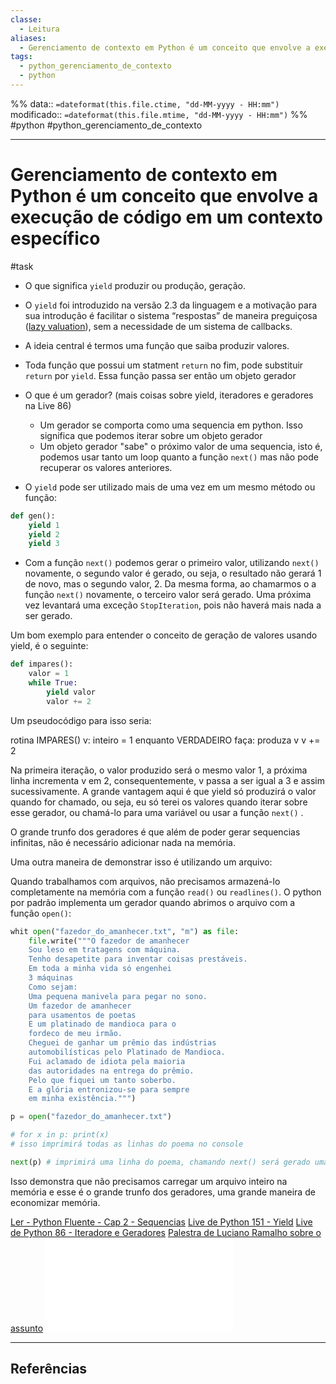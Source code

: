 ```yaml
---
classe:
  - Leitura
aliases:
  - Gerenciamento de contexto em Python é um conceito que envolve a execução de código em um contexto específico
tags:
  - python_gerenciamento_de_contexto
  - python
---
```

%%
data:: `=dateformat(this.file.ctime, "dd-MM-yyyy - HH:mm")`
modificado:: `=dateformat(this.file.mtime, "dd-MM-yyyy - HH:mm")`
%%
#python #python_gerenciamento_de_contexto

---
# Gerenciamento de contexto em Python é um conceito que envolve a execução de código em um contexto específico

#task

- O que significa `yield` produzir ou produção, geração. 

- O `yield` foi introduzido na versão 2.3 da linguagem e a motivação para sua introdução é facilitar o sistema “respostas” de maneira preguiçosa ([lazy valuation](https://pt.wikipedia.org/wiki/Avalia%C3%A7%C3%A3o_pregui%C3%A7osa#Refer%C3%AAncias)), sem a necessidade de um sistema de callbacks.

- A ideia central é termos uma função que saiba produzir valores.

- Toda função que possui um statment `return` no fim, pode substituir `return` por `yield`. Essa função passa ser então um objeto gerador

- O que é um gerador? (mais coisas sobre yield, iteradores e geradores na Live 86)
	- Um gerador se comporta como uma sequencia em python. Isso significa que podemos iterar sobre um objeto gerador
	- Um objeto gerador "sabe" o próximo valor de uma sequencia, isto é, podemos usar tanto um loop quanto a função `next()` mas não pode recuperar os valores anteriores.
- O `yield` pode ser utilizado mais de uma vez em um mesmo método ou função:   
```python
def gen():
	yield 1
	yield 2
	yield 3
```
- Com a função `next()` podemos gerar o primeiro valor, utilizando `next()` novamente, o segundo valor é gerado, ou seja, o resultado não gerará 1 de novo, mas o segundo valor, 2. Da mesma forma, ao chamarmos o a função `next()` novamente, o terceiro valor será gerado. Uma próxima vez levantará uma exceção `StopIteration`, pois não haverá mais nada a ser gerado. 

Um bom exemplo para entender o conceito de geração de valores usando yield, é o seguinte:

```python
def impares():
	valor = 1
	while True:
		yield valor
		valor += 2
```

Um pseudocódigo para isso seria:

rotina IMPARES()
	v: inteiro = 1
	enquanto VERDADEIRO faça:
		produza v
		v += 2

Na primeira iteração, o valor produzido será o mesmo valor 1, a próxima linha incrementa v em 2, consequentemente, v passa a ser igual a 3 e assim sucessivamente. A grande vantagem aqui é que yield só produzirá o valor quando for chamado, ou seja, eu só terei os valores quando iterar sobre esse gerador, ou chamá-lo para uma variável ou usar a função `next()` . 

O grande trunfo dos geradores é que além de poder gerar sequencias infinitas, não é necessário adicionar nada na memória.

Uma outra maneira de demonstrar isso é utilizando um arquivo: 

Quando trabalhamos com arquivos, não precisamos armazená-lo completamente na memória com a função `read()` ou `readlines()`. O python por padrão implementa um gerador quando abrimos o arquivo com a função `open()`: 

```python
whit open("fazedor_do_amanhecer.txt", "m") as file:
	file.write("""O fazedor de amanhecer
	Sou leso em tratagens com máquina.  
	Tenho desapetite para inventar coisas prestáveis.  
	Em toda a minha vida só engenhei  
	3 máquinas  
	Como sejam:  
	Uma pequena manivela para pegar no sono.  
	Um fazedor de amanhecer  
	para usamentos de poetas  
	E um platinado de mandioca para o  
	fordeco de meu irmão.  
	Cheguei de ganhar um prêmio das indústrias  
	automobilísticas pelo Platinado de Mandioca.  
	Fui aclamado de idiota pela maioria  
	das autoridades na entrega do prêmio.  
	Pelo que fiquei um tanto soberbo.  
	E a glória entronizou-se para sempre  
	em minha existência.""")

p = open("fazedor_do_amanhecer.txt")

# for x in p: print(x)
# isso imprimirá todas as linhas do poema no console

next(p) # imprimirá uma linha do poema, chamando next() será gerado uma linha de cada vez   

```

Isso demonstra que não precisamos carregar um arquivo inteiro na memória e esse é o grande trunfo dos geradores, uma grande maneira de economizar memória.  





[Ler - Python Fluente - Cap 2 - Sequencias](https://pythonfluente.com/#sequences)
[Live de Python 151 - Yield](https://www.youtube.com/watch?v=ZjwZ9nfhsk4&t=1793s&ab_channel=EduardoMendes)
[Live de Python 86 - Iteradore e Geradores](https://www.youtube.com/watch?v=Xj5LlCeW0m0&t=84s&ab_channel=EduardoMendes)
[Palestra de Luciano Ramalho sobre o assunto](https://www.youtube.com/watch?v=ULj7ejvuzI8&ab_channel=GraventoTalks)
![](live-de-python-151.pdf)


----
## Referências  